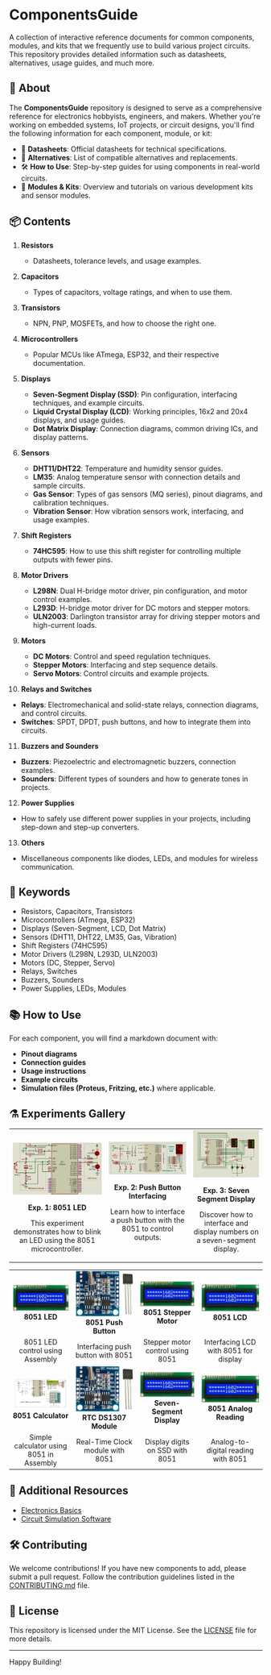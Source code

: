 # ComponentsGuide

A collection of interactive reference documents for common components, modules, and kits that we frequently use to build various project circuits. This repository provides detailed information such as datasheets, alternatives, usage guides, and much more.

## 📖 About

The **ComponentsGuide** repository is designed to serve as a comprehensive reference for electronics hobbyists, engineers, and makers. Whether you're working on embedded systems, IoT projects, or circuit designs, you'll find the following information for each component, module, or kit:

- 📑 **Datasheets**: Official datasheets for technical specifications.
- 🔄 **Alternatives**: List of compatible alternatives and replacements.
- 🛠️ **How to Use**: Step-by-step guides for using components in real-world circuits.
- 🧰 **Modules & Kits**: Overview and tutorials on various development kits and sensor modules.












## 📦 Contents

1. **Resistors**
   - Datasheets, tolerance levels, and usage examples.
   
2. **Capacitors**
   - Types of capacitors, voltage ratings, and when to use them.
   
3. **Transistors**
   - NPN, PNP, MOSFETs, and how to choose the right one.
   
4. **Microcontrollers**
   - Popular MCUs like ATmega, ESP32, and their respective documentation.

5. **Displays**
   - **Seven-Segment Display (SSD)**: Pin configuration, interfacing techniques, and example circuits.
   - **Liquid Crystal Display (LCD)**: Working principles, 16x2 and 20x4 displays, and usage guides.
   - **Dot Matrix Display**: Connection diagrams, common driving ICs, and display patterns.

6. **Sensors**
   - **DHT11/DHT22**: Temperature and humidity sensor guides.
   - **LM35**: Analog temperature sensor with connection details and sample circuits.
   - **Gas Sensor**: Types of gas sensors (MQ series), pinout diagrams, and calibration techniques.
   - **Vibration Sensor**: How vibration sensors work, interfacing, and usage examples.

7. **Shift Registers**
   - **74HC595**: How to use this shift register for controlling multiple outputs with fewer pins.

8. **Motor Drivers**
   - **L298N**: Dual H-bridge motor driver, pin configuration, and motor control examples.
   - **L293D**: H-bridge motor driver for DC motors and stepper motors.
   - **ULN2003**: Darlington transistor array for driving stepper motors and high-current loads.

9. **Motors**
   - **DC Motors**: Control and speed regulation techniques.
   - **Stepper Motors**: Interfacing and step sequence details.
   - **Servo Motors**: Control circuits and example projects.

10. **Relays and Switches**
   - **Relays**: Electromechanical and solid-state relays, connection diagrams, and control circuits.
   - **Switches**: SPDT, DPDT, push buttons, and how to integrate them into circuits.

11. **Buzzers and Sounders**
   - **Buzzers**: Piezoelectric and electromagnetic buzzers, connection examples.
   - **Sounders**: Different types of sounders and how to generate tones in projects.

12. **Power Supplies**
   - How to safely use different power supplies in your projects, including step-down and step-up converters.

13. **Others**
   - Miscellaneous components like diodes, LEDs, and modules for wireless communication.

## 🔑 Keywords

- Resistors, Capacitors, Transistors
- Microcontrollers (ATmega, ESP32)
- Displays (Seven-Segment, LCD, Dot Matrix)
- Sensors (DHT11, DHT22, LM35, Gas, Vibration)
- Shift Registers (74HC595)
- Motor Drivers (L298N, L293D, ULN2003)
- Motors (DC, Stepper, Servo)
- Relays, Switches
- Buzzers, Sounders
- Power Supplies, LEDs, Modules

## 📚 How to Use

For each component, you will find a markdown document with:

- **Pinout diagrams**
- **Connection guides**
- **Usage instructions**
- **Example circuits**
- **Simulation files (Proteus, Fritzing, etc.)** where applicable.





## ⚗️ **Experiments Gallery**

<table>
  <tr>
    <td align="center" style="vertical-align: bottom;">
      <a href="https://gmostofabd.github.io/8051-LED/">
        <img src="https://github.com/gmostofabd/8051-Assembly-Programming-and-Proteus-Simulation/blob/aceb06c4975f29b3eb4b97681455b6ac34920d15/8051%20LED/assets/images/LED_8051_Ckt.png?raw=true" alt="LED Blink" style="max-width: 100%; height: auto;">
      </a>
      <p><strong>Exp. 1: 8051 LED</strong></p>
      <p>This experiment demonstrates how to blink an LED using the 8051 microcontroller.</p>
    </td>
    <td align="center" style="vertical-align: center;">
      <a href="https://gmostofabd.github.io/8051-Push-Button/">
        <img src="https://github.com/gmostofabd/8051-Assembly-Programming-and-Proteus-Simulation/blob/aceb06c4975f29b3eb4b97681455b6ac34920d15/8051%20SSD%20Up%20Dn%20Counter/UP_DN_COUNTER.png?raw=true" alt="Push Button Interfacing" style="max-width: 100%; height: auto;">
      </a>
      <p><strong>Exp. 2: Push Button Interfacing</strong></p>
      <p>Learn how to interface a push button with the 8051 to control outputs.</p>
    </td>
    <td align="center" style="vertical-align: bottom;">
      <a href="https://gmostofabd.github.io/8051-7Segment/">
        <img src="https://github.com/gmostofabd/melab-store/blob/main/8051%20Examples%20Simulation%20ScrnShots/8051%20Traffic%20Lights2.png?raw=true" alt="Seven Segment Display" style="max-width: 100%; height: auto;">
      </a>
      <p><strong>Exp. 3: Seven Segment Display</strong></p>
      <p>Discover how to interface and display numbers on a seven-segment display.</p>
    </td>
  </tr>
</table>


| | | | |
|:-------------------------:|:-------------------------:|:-------------------------:|:-------------------------:|
|<img width="400" alt="8051 LED" src="https://github.com/gmostofabd/ComponentsGuide/blob/b6f91232321f7c3995b69abe1e885eef73e5f40c/assets/images/1602lcd1.png?raw=true">  **8051 LED** |  <img width="400" alt="8051 Push Button" src="https://github.com/gmostofabd/ComponentsGuide/blob/b6f91232321f7c3995b69abe1e885eef73e5f40c/assets/images/rtcDS1307module1.png?raw=true"> **8051 Push Button** | <img width="400" alt="8051 Stepper Motor" src="https://github.com/gmostofabd/ComponentsGuide/blob/b6f91232321f7c3995b69abe1e885eef73e5f40c/assets/images/1602lcd1.png?raw=true"> **8051 Stepper Motor** | <img width="400" alt="8051 LCD" src="https://github.com/gmostofabd/ComponentsGuide/blob/b6f91232321f7c3995b69abe1e885eef73e5f40c/assets/images/1602lcd1.png?raw=true"> **8051 LCD** |
| 8051 LED control using Assembly | Interfacing push button with 8051 | Stepper motor control using 8051 | Interfacing LCD with 8051 for display |
|<img width="400" alt="8051 Basic Calculator" src="https://github.com/gmostofabd/8051-Assembly-Programming-and-Proteus-Simulation/blob/8343a9874e5530a658bd2e023b0df2a4dee0359f/8051%20Basic%20Calculator/8051%20Basic%20calculator.png?raw=true">  **8051 Calculator** |  <img width="400" alt="RTC DS1307 Module" src="https://github.com/gmostofabd/ComponentsGuide/blob/b6f91232321f7c3995b69abe1e885eef73e5f40c/assets/images/rtcDS1307module1.png?raw=true"> **RTC DS1307 Module** | <img width="400" alt="Seven-Segment Display" src="https://github.com/gmostofabd/ComponentsGuide/blob/b6f91232321f7c3995b69abe1e885eef73e5f40c/assets/images/1602lcd1.png?raw=true"> **Seven-Segment Display** | <img width="400" alt="8051 Analog Reading" src="https://github.com/gmostofabd/ComponentsGuide/blob/b6f91232321f7c3995b69abe1e885eef73e5f40c/assets/images/1602lcd1.png?raw=true"> **8051 Analog Reading** |
| Simple calculator using 8051 in Assembly | Real-Time Clock module with 8051 | Display digits on SSD with 8051 | Analog-to-digital reading with 8051 |










## 🔗 Additional Resources

- [Electronics Basics](https://example.com)
- [Circuit Simulation Software](https://example.com)

## 🛠 Contributing

We welcome contributions! If you have new components to add, please submit a pull request. Follow the contribution guidelines listed in the [CONTRIBUTING.md](CONTRIBUTING.md) file.

## 📝 License

This repository is licensed under the MIT License. See the [LICENSE](LICENSE) file for more details.

---

Happy Building!
